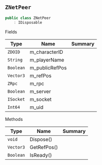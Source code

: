 ## `ZNetPeer`

```csharp
public class ZNetPeer
    : IDisposable

```

Fields

| Type | Name | Summary | 
| --- | --- | --- | 
| `ZDOID` | m_characterID |  | 
| `String` | m_playerName |  | 
| `Boolean` | m_publicRefPos |  | 
| `Vector3` | m_refPos |  | 
| `ZRpc` | m_rpc |  | 
| `Boolean` | m_server |  | 
| `ISocket` | m_socket |  | 
| `Int64` | m_uid |  | 


Methods

| Type | Name | Summary | 
| --- | --- | --- | 
| `void` | Dispose() |  | 
| `Vector3` | GetRefPos() |  | 
| `Boolean` | IsReady() |  | 


